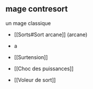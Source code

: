 ## mage contresort

un mage classique

-   [[Sorts#Sort arcane]] (arcane)
    
-  a
    
-   [[Surtension]]
    
-   [[Choc des puissances]]
    
-   [[Voleur de sort]] 
    
